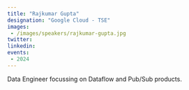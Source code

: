 ```yaml
---
title: "Rajkumar Gupta"
designation: "Google Cloud - TSE"
images:
 - /images/speakers/rajkumar-gupta.jpg
twitter: 
linkedin: 
events:
 - 2024
---
```


Data Engineer focussing on Dataflow and Pub/Sub products.